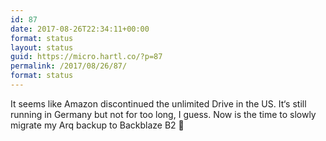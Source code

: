 ```yaml
---
id: 87
date: 2017-08-26T22:34:11+00:00
format: status
layout: status
guid: https://micro.hartl.co/?p=87
permalink: /2017/08/26/87/
format: status
---
```

It seems like Amazon discontinued the unlimited Drive in the US. It‘s still running in Germany but not for too long, I guess. Now is the time to slowly migrate my Arq backup to Backblaze B2 &#x1f642;